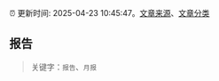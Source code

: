 :alarm_clock: 更新时间: 2025-04-23 10:45:47。[文章来源](/README.md)、[文章分类](/TAGS.md)

## 报告


> 关键字：`报告`、`月报`



